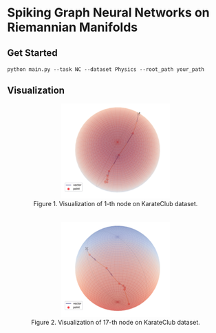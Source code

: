 # Spiking Graph Neural Networks on Riemannian Manifolds

## Get Started

```shell
python main.py --task NC --dataset Physics --root_path your_path
```

## Visualization

<div align=center>
<img src="./pics/manifold_0.png" width=50% alt="" title="Sphere" >
</div>
<div align=center>
Figure 1. Visualization of 1-th node on KarateClub dataset.
</div>
<br><br>

<div align=center>
<img src="./pics/manifold_16.png" width=50% alt="" title="Sphere">
</div>
<div align=center>
Figure 2. Visualization of 17-th node on KarateClub dataset.
</div>